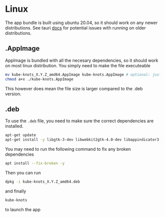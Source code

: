 # Linux

The app bundle is built using ubuntu 20.04, so it should work on any newer distributions. See tauri [docs](https://tauri.app/v1/guides/building/linux#limitations) for potential issues with running on older distributions.

## .AppImage

AppImage is bundled with all the necesary dependencies, so it should work on most linux distribution. You simply need to make the file executeable

```bash
mv kube-knots_X.Y.Z_amd64.AppImage kube-knots.AppImage # optional: just making the name friendlier
chmod a+x ./kube-knots.AppImage
```

This however does mean the file size is larger compared to the .deb version.

## .deb

To use the `.deb` file, you need to make sure the correct dependencies are installed.

```bash
apt-get update
apt-get install -y libgtk-3-dev libwebkit2gtk-4.0-dev libappindicator3-dev librsvg2-dev patchelf
```

You may need to run the following command to fix any broken dependencies

```bash
apt install --fix-broken -y
```

Then you can run

```bash
dpkg -i kube-knots_X.Y.Z_amd64.deb
```

and finally

```bash
kube-knots
```

to launch the app
